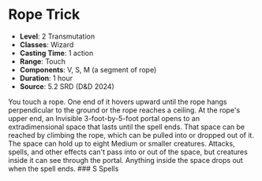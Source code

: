 # Rope Trick

- **Level**: 2 Transmutation
- **Classes**: Wizard
- **Casting Time**: 1 action
- **Range**: Touch
- **Components**: V, S, M (a segment of rope)
- **Duration**: 1 hour
- **Source**: 5.2 SRD (D&D 2024)

You touch a rope. One end of it hovers upward until the rope hangs perpendicular to the ground or the rope reaches a ceiling. At the rope's upper end, an Invisible 3-foot-by-5-foot portal opens to an extradimensional space that lasts until the spell ends. That space can be reached by climbing the rope, which can be pulled into or dropped out of it. The space can hold up to eight Medium or smaller creatures. Attacks, spells, and other effects can't pass into or out of the space, but creatures inside it can see through the portal. Anything inside the space drops out when the spell ends. ### S Spells

